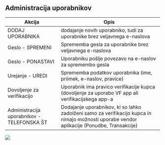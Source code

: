## Administracija uporabnikov

| Akcija                                     | Opis                                                                                                                                        |
| ------------------------------------------ | ------------------------------------------------------------------------------------------------------------------------------------------- |
| DODAJ UPORABNIKA                           | dodajanje novih uporabniko, tudi za uporabnike brez veljavnega e-naslova                                                                    |
| Geslo - SPREMENI                           | Sprememba gesla za uporabnike brez veljavnega e-naslova                                                                                     |
| Geslo - PONASTAVI                          | Uporabniku pošlje povezavo na e-naslov za spremembo gesla                                                                                   |
| Urejanje - UREDI                           | Sprememba podatkov uporabnika (ime, priimek, e-naslov, pravice)                                                                             |
| Dovoljenje za verifikacijo                 | Uporabnik ima pravico verifikacije kupca (dovoljenje za uporabo VF app ali verifikacijskega app-a                                           |
| Administracija uporabnikov - TELEFONSKA ŠT | Dodajanje uporabnikov, ki so lahko zadolženi samo za verifikacijo kupca in nimajo možnosti uporabe vendor aplikacije (Ponudbe, Transakcije) |

<!--  inline: true -->

![](//s3.amazonaws.com/user-content.stoplight.io/27159/1614589327482)

